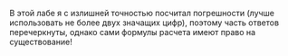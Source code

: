 В этой лабе я с излишней точностью посчитал погрешности (лучше использовать не более двух значащих цифр), поэтому часть ответов перечеркнуты, однако сами формулы расчета имеют право на существование!